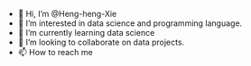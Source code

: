 - 👋 Hi, I’m @Heng-heng-Xie
- 👀 I’m interested in data science and programming language.
- 🌱 I’m currently learning data science
- 💞️ I’m looking to collaborate on data projects.
- 📫 How to reach me

<!---
Heng-heng-Xie/Heng-heng-Xie is a ✨ special ✨ repository because its `README.md` (this file) appears on your GitHub profile.
You can click the Preview link to take a look at your changes.
--->

